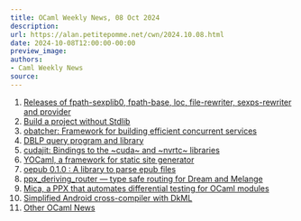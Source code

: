 ```yaml
---
title: OCaml Weekly News, 08 Oct 2024
description:
url: https://alan.petitepomme.net/cwn/2024.10.08.html
date: 2024-10-08T12:00:00-00:00
preview_image:
authors:
- Caml Weekly News
source:
---
```


<ol><li><a href="https://alan.petitepomme.net/cwn/2024.10.08.html#1">Releases of fpath-sexplib0, fpath-base, loc, file-rewriter, sexps-rewriter and provider</a></li><li><a href="https://alan.petitepomme.net/cwn/2024.10.08.html#2">Build a project without Stdlib</a></li><li><a href="https://alan.petitepomme.net/cwn/2024.10.08.html#3">obatcher: Framework for building efficient concurrent services</a></li><li><a href="https://alan.petitepomme.net/cwn/2024.10.08.html#4">DBLP query program and library</a></li><li><a href="https://alan.petitepomme.net/cwn/2024.10.08.html#5">cudajit: Bindings to the ~cuda~ and ~nvrtc~ libraries</a></li><li><a href="https://alan.petitepomme.net/cwn/2024.10.08.html#6">YOCaml, a framework for static site generator</a></li><li><a href="https://alan.petitepomme.net/cwn/2024.10.08.html#7">oepub 0.1.0 : A library to parse epub files</a></li><li><a href="https://alan.petitepomme.net/cwn/2024.10.08.html#8">ppx_deriving_router — type safe routing for Dream and Melange</a></li><li><a href="https://alan.petitepomme.net/cwn/2024.10.08.html#9">Mica, a PPX that automates differential testing for OCaml modules</a></li><li><a href="https://alan.petitepomme.net/cwn/2024.10.08.html#10">Simplified Android cross-compiler with DkML</a></li><li><a href="https://alan.petitepomme.net/cwn/2024.10.08.html#11">Other OCaml News</a></li></ol>
